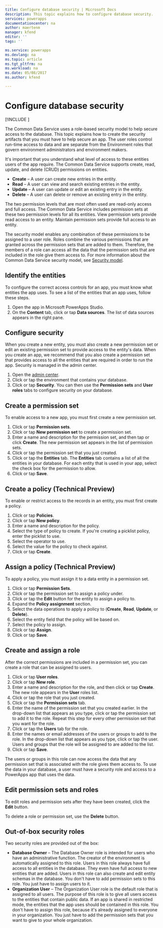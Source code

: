 ```yaml
---
title: Configure database security | Microsoft Docs
description: This topic explains how to configure database security.
services: powerapps
documentationcenter: na
author: maertenm
manager: kfend
editor: ''
tags: ''

ms.service: powerapps
ms.devlang: na
ms.topic: article
ms.tgt_pltfrm: na
ms.workload: na
ms.date: 05/08/2017
ms.author: kfend

---
```

# Configure database security

[!INCLUDE [](../../includes/new-version.md)]

The Common Data Service uses a role-based security model to help secure access to the database. This topic explains how to create the security artifacts that you must have to help secure an app. The user roles control run-time access to data and are separate from the Environment roles that govern environment administrators and environment makers.

It's important that you understand what level of access to these entities users of the app require. The Common Data Service supports create, read, update, and delete (CRUD) permissions on entities.

* **Create** – A user can create new entries in the entity.
* **Read** – A user can view and search existing entries in the entity.
* **Update** – A user can update or edit an existing entry in the entity.
* **Delete** – A user can delete or remove an existing entry in the entity.

The two permission levels that are most often used are read-only access and full access. The Common Data Service includes permission sets at these two permission levels for all its entities. View permission sets provide read access to an entity. Maintain permission sets provide full access to an entity.

The security model enables any combination of these permissions to be assigned to a user role. Roles combine the various permissions that are granted across the permission sets that are added to them. Therefore, the members of a role can access all the data that the permission sets that are included in the role give them access to. For more information about the Common Data Service security model, see [Security model](https://docs.microsoft.com/common-data-service/entity-reference/security-model).

## Identify the entities
To configure the correct access controls for an app, you must know what entities the app uses. To see a list of the entities that an app uses, follow these steps.

1. Open the app in Microsoft PowerApps Studio.
2. On the **Content** tab, click or tap **Data sources**. The list of data sources appears in the right pane.

## Configure security
When you create a new entity, you must also create a new permission set or edit an existing permission set to provide access to the entity's data. When you create an app, we recommend that you also create a permission set that provides access to all the entities that are required in order to run the app. Security is managed in the admin center.

1. Open the [admin center](https://admin.powerapps.com).
2. Click or tap the environment that contains your database.
3. Click or tap **Security**. You can then use the **Permission sets** and **User roles** tabs to configure security on your database.

## Create a permission set
To enable access to a new app, you must first create a new permission set.

1. Click or tap **Permission sets**.
2. Click or tap **New permission set** to create a permission set.
3. Enter a name and description for the permission set, and then tap or click **Create**. The new permission set appears in the list of permission sets.
4. Click or tap the permission set that you just created.
5. Click or tap the **Entities** tab. The **Entities** tab contains a list of all the entities in your database. For each entity that is used in your app, select the check box for the permission to allow.
6. Click or tap **Save**.

## Create a policy (Technical Preview)
To enable or restrict access to the records in an entity, you must first create a policy.

1. Click or tap **Policies**.
2. Click or tap **New policy**.
3. Enter a name and description for the policy.
4. Select the type of policy to create. If you're creating a picklist policy, enter the picklist to use.
5. Select the operator to use.
6. Select the value for the policy to check against.
7. Click or tap **Create**.

## Assign a policy (Technical Preview)
To apply a policy, you must assign it to a data entity in a permission set.

1. Click or tap **Permission Sets**.
2. Click or tap the permission set to assign a policy under.
3. Click or tap the **Edit** button for the entity to assign a policy to.
4. Expand the **Policy assignment** section.
5. Select the data operations to apply a policy to (**Create**, **Read**, **Update**, or **Delete**).
6. Select the entity field that the policy will be based on.
7. Select the policy to assign.
8. Click or tap **Assign**.
9. Click or tap **Save**.

## Create and assign a role
After the correct permissions are included in a permission set, you can create a role that can be assigned to users.

1. Click or tap **User roles**.
2. Click or tap **New role**.
3. Enter a name and description for the role, and then click or tap **Create**. The new role appears in the **User** roles list.
4. Click or tap the role that you just created.
5. Click or tap the **Permission sets** tab.
6. Enter the name of the permission set that you created earlier. In the drop-down list that appears as you type, click or tap the permission set to add it to the role. Repeat this step for every other permission set that you want for the role.
7. Click or tap the **Users** tab for the role.
8. Enter the names or email addresses of the users or groups to add to the role. In the drop-down list that appears as you type, click or tap the user. Users and groups that the role will be assigned to are added to the list.
9. Click or tap **Save**.

The users or groups in this role can now access the data that any permission set that is associated with the role gives them access to. To use the data in your database, a user must have a security role and access to a PowerApps app that uses the data.

## Edit permission sets and roles
To edit roles and permission sets after they have been created, click the **Edit** button.

To delete a role or permission set, use the **Delete** button.

## Out-of-box security roles
Two security roles are provided out of the box:

* **Database Owner** – The Database Owner role is intended for users who have an administrative function. The creator of the environment is automatically assigned to this role. Users in this role always have full access to all entities in the database. They even have full access to new entities that are added. Users in this role can also create and edit entity schemas in the database. You don't have to add permission sets to this role. You just have to assign users to it.
* **Organization User** – The Organization User role is the default role that is assigned to all users. The purpose of this role is to give all users access to the entities that contain public data. If an app is shared in restricted mode, the entities that the app uses should be contained in this role. You don't have to assign this role, because it's already assigned to everyone in your organization. You just have to add the permission sets that you want to give to your whole organization.

